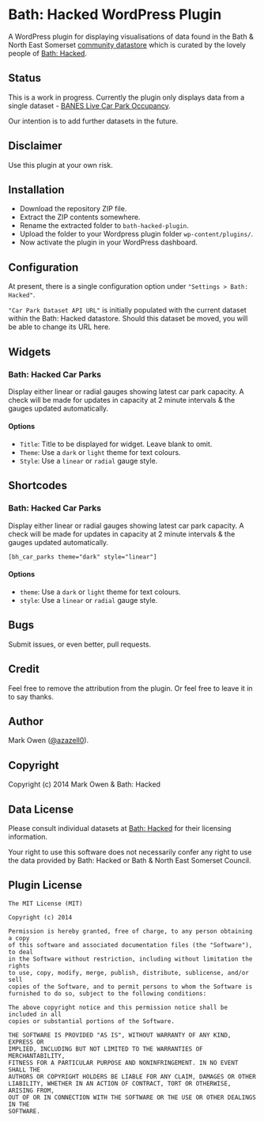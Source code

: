 
# Bath: Hacked WordPress Plugin

A WordPress plugin for displaying visualisations of data found in the 
Bath & North East Somerset [community datastore](https://data.bathhacked.org/) which is curated 
by the lovely people of [Bath: Hacked](https://www.bathhacked.org/).

## Status

This is a work in progress. Currently the plugin only displays data from a single dataset -
[BANES Live Car Park Occupancy](https://data.bathhacked.org/Transport/BANES-Live-Car-Park-Occupancy/u3w2-9yme).

Our intention is to add further datasets in the future.

## Disclaimer

Use this plugin at your own risk.

## Installation

- Download the repository ZIP file.
- Extract the ZIP contents somewhere.
- Rename the extracted folder to ```bath-hacked-plugin```.
- Upload the folder to your Wordpress plugin folder ```wp-content/plugins/```.
- Now activate the plugin in your WordPress dashboard.

## Configuration

At present, there is a single configuration option under ```"Settings > Bath: Hacked"```.

```"Car Park Dataset API URL"``` is initially populated with the current dataset within the Bath: Hacked datastore.
Should this dataset be moved, you will be able to change its URL here.

## Widgets

### Bath: Hacked Car Parks

Display either linear or radial gauges showing latest car park capacity. 
A check will be made for updates in capacity at 2 minute intervals & the gauges updated automatically.

#### Options

- ```Title```: Title to be displayed for widget. Leave blank to omit.
- ```Theme```: Use a ```dark``` or ```light``` theme for text colours.
- ```Style```: Use a ```linear``` or ```radial``` gauge style.

## Shortcodes

### Bath: Hacked Car Parks

Display either linear or radial gauges showing latest car park capacity. 
A check will be made for updates in capacity at 2 minute intervals & the gauges updated automatically.

```[bh_car_parks theme="dark" style="linear"]```

#### Options

- ```theme```: Use a ```dark``` or ```light``` theme for text colours.
- ```style```: Use a ```linear``` or ```radial``` gauge style.

## Bugs

Submit issues, or even better, pull requests.

## Credit

Feel free to remove the attribution from the plugin. Or feel free to leave it in to say thanks.

## Author

Mark Owen ([@azazell0](https://twitter.com/azazell0)).

## Copyright

Copyright (c) 2014 Mark Owen & Bath: Hacked

## Data License

Please consult individual datasets at [Bath: Hacked](https://www.bathhacked.org/) for their licensing information.

Your right to use this software does not necessarily confer any right to use the data provided by 
Bath: Hacked or Bath & North East Somerset Council.

## Plugin License

	The MIT License (MIT)

	Copyright (c) 2014 

	Permission is hereby granted, free of charge, to any person obtaining a copy
	of this software and associated documentation files (the "Software"), to deal
	in the Software without restriction, including without limitation the rights
	to use, copy, modify, merge, publish, distribute, sublicense, and/or sell
	copies of the Software, and to permit persons to whom the Software is
	furnished to do so, subject to the following conditions:

	The above copyright notice and this permission notice shall be included in all
	copies or substantial portions of the Software.

	THE SOFTWARE IS PROVIDED "AS IS", WITHOUT WARRANTY OF ANY KIND, EXPRESS OR
	IMPLIED, INCLUDING BUT NOT LIMITED TO THE WARRANTIES OF MERCHANTABILITY,
	FITNESS FOR A PARTICULAR PURPOSE AND NONINFRINGEMENT. IN NO EVENT SHALL THE
	AUTHORS OR COPYRIGHT HOLDERS BE LIABLE FOR ANY CLAIM, DAMAGES OR OTHER
	LIABILITY, WHETHER IN AN ACTION OF CONTRACT, TORT OR OTHERWISE, ARISING FROM,
	OUT OF OR IN CONNECTION WITH THE SOFTWARE OR THE USE OR OTHER DEALINGS IN THE
	SOFTWARE.

